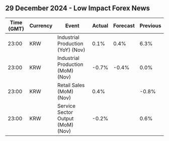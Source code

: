 ## 29 December 2024 - Low Impact Forex News

| Time (GMT) | Currency | Event | Actual | Forecast | Previous |
|------|----------|-------|--------|----------|----------|
| 23:00 | KRW | Industrial Production (YoY) (Nov) | 0.1% | 0.4% | 6.3% |
| 23:00 | KRW | Industrial Production (MoM) (Nov) | -0.7% | -0.4% | 0.0% |
| 23:00 | KRW | Retail Sales (MoM) (Nov) | 0.4% |  | -0.8% |
| 23:00 | KRW | Service Sector Output (MoM) (Nov) | -0.2% |  | 0.6% |
